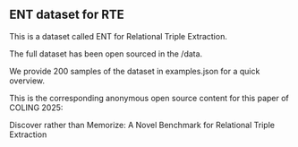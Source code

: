 ## ENT dataset for RTE

This is a dataset called ENT for Relational Triple Extraction.

The full dataset has been open sourced in the /data.

We provide 200 samples of the dataset in examples.json for a quick overview.

This is the corresponding anonymous open source content for this paper of COLING 2025:

Discover rather than Memorize: A Novel Benchmark for Relational Triple Extraction
